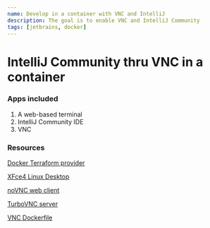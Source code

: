 ```yaml
---
name: Develop in a container with VNC and IntelliJ
description: The goal is to enable VNC and IntelliJ Community
tags: [jetbrains, docker]
---
```


# IntelliJ Community thru VNC in a container

### Apps included
1. A web-based terminal
1. IntelliJ Community IDE
1. VNC

### Resources
[Docker Terraform provider](https://registry.terraform.io/providers/kreuzwerker/docker/latest/docs)

[XFce4 Linux Desktop](https://www.xfce.org/)

[noVNC web client](https://novnc.com/info.html)

[TurboVNC server](https://www.turbovnc.org/)

[VNC Dockerfile](https://github.com/sharkymark/dockerfiles/tree/main/vnc)
